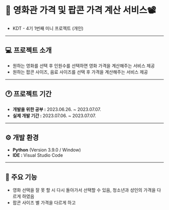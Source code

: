 # 🍿 영화관 가격 및 팝콘 가격 계산 서비스📽️
- KDT - 4기 1번째 미니 프로젝트 (개인)
  
---
## 💻 프로젝트 소개
- 원하는 영화를 선택 후 인원수를 선택하면 영화 가격을 계산해주는 서비스 제공
- 원하는 팝콘 사이즈, 음료 사이즈를 선택 후 가격을 계산해주는 서비스 제공

---
## 🕐 프로젝트 기간
- <strong>개발을 위한 공부 :</strong> 2023.06.26. ~ 2023.07.07.
- <strong>실제 개발 기간 : </strong> 2023.07.06. ~ 2023.07.07.

---
## ⚙ 개발 환경
- <strong>Python</strong> (Version 3.9.0 / Window)
- <strong>IDE : </strong> Visual Studio Code

---
## 📌 주요 기능
- 영화 선택을 잘 못 할 시 다시 돌아가서 선택할 수 있음, 청소년과 성인의 가격을 다르게 하였음
- 팝콘 사이즈 별 가격을 다르게 하고 
